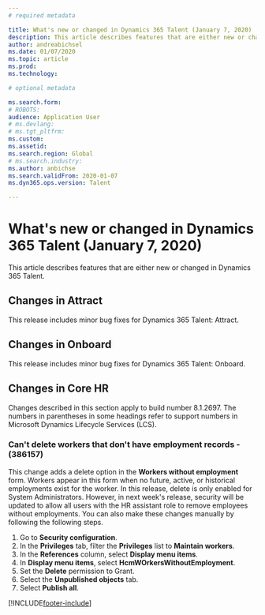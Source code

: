 ```yaml
---
# required metadata

title: What's new or changed in Dynamics 365 Talent (January 7, 2020)
description: This article describes features that are either new or changed in Microsoft Dynamics 365 Talent for January 7, 2020.
author: andreabichsel
ms.date: 01/07/2020
ms.topic: article
ms.prod: 
ms.technology: 

# optional metadata

ms.search.form: 
# ROBOTS: 
audience: Application User
# ms.devlang: 
# ms.tgt_pltfrm: 
ms.custom: 
ms.assetid: 
ms.search.region: Global
# ms.search.industry: 
ms.author: anbichse
ms.search.validFrom: 2020-01-07
ms.dyn365.ops.version: Talent

---
```

# What's new or changed in Dynamics 365 Talent (January 7, 2020)

This article describes features that are either new or changed in Dynamics 365 Talent.

## Changes in Attract

This release includes minor bug fixes for Dynamics 365 Talent: Attract.

## Changes in Onboard

This release includes minor bug fixes for Dynamics 365 Talent: Onboard.

## Changes in Core HR

Changes described in this section apply to build number 8.1.2697. The numbers in parentheses in some headings refer to support numbers in Microsoft Dynamics Lifecycle Services (LCS).

 
### Can't delete workers that don't have employment records - (386157)

This change adds a delete option in the **Workers without employment** form. Workers appear in this form when no future, active, or historical employments exist for the worker. In this release, delete is only enabled for System Administrators. However, in next week's release, security will be updated to allow all users with the HR assistant role to remove employees without employments. You can also make these changes manually by following the following steps.

1. Go to **Security configuration**.
2. In the **Privileges** tab, filter the **Privileges** list to **Maintain workers**.
3. In the **References** column, select **Display menu items**.
4. In **Display menu items**, select **HcmWOrkersWithoutEmployment**.
5. Set the **Delete** permission to Grant.
6. Select the **Unpublished objects** tab.
7. Select **Publish all**.


[!INCLUDE[footer-include](../includes/footer-banner.md)]
